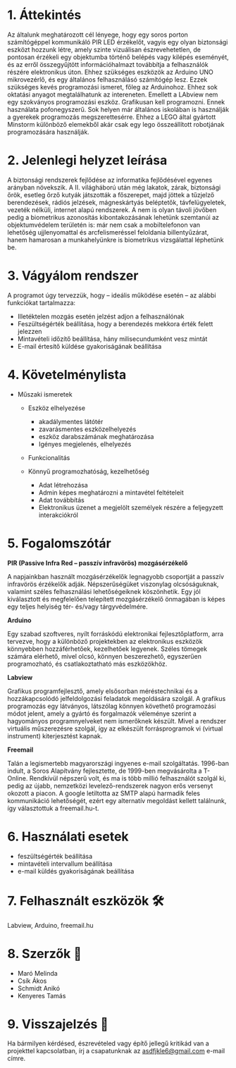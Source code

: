 # 1. Áttekintés

Az általunk meghatározott cél lényege, hogy egy soros porton számítógéppel kommunikáló PIR LED érzékelőt, vagyis egy olyan biztonsági eszközt hozzunk létre, amely szinte vizuálisan észrevehetetlen, de pontosan érzékeli egy objektumba történő belépés vagy kilépés eseményét, és az erről összegyűjtött információhalmazt továbbítja a felhasználók részére elektronikus úton. Ehhez szükséges eszközök az Arduino UNO mikrovezérlő, és egy általános felhasználásó számítógép lesz. Ezzek szükséges kevés  programozási ismeret, főleg az Arduinohoz. Ehhez sok oktatási anyagot megtalálhatunk az intereneten. Emellett a LAbview nem egy szokványos programozási eszköz. Grafikusan kell programozni. Ennek használata pofonegyszerű. Sok helyen már általános iskolában is használják a gyerekek programozás megszerettesérre. Ehhez a LEGO által gyártott Minstorm különböző elemekből akár csak egy lego összeállított robotjának programozására használják.

# 2. Jelenlegi helyzet leírása

A biztonsági rendszerek fejlődése az informatika fejlődésével egyenes arányban növekszik. A II. világháború után még lakatok, zárak, biztonsági őrök, esetleg őrző kutyák játszották a főszerepet, majd jöttek a tűzjelző berendezések, rádiós jelzések, mágneskártyás beléptetők, távfelügyeletek, vezeték nélküli, internet alapú rendszerek. A nem is olyan távoli jövőben pedig a biometrikus azonosítás kibontakozásának lehetünk szemtanúi az objektumvédelem területén is: már nem csak a mobiltelefonon van lehetőség ujjlenyomattal és arcfelismeréssel feloldania billentyűzárat, hanem hamarosan a munkahelyünkre is biometrikus vizsgálattal léphetünk be.

# 3. Vágyálom rendszer
   
A programot úgy tervezzük, hogy – ideális működése esetén – az alábbi funkciókat tartalmazza:
-   Illetéktelen mozgás esetén jelzést adjon a felhasználónak
-   Feszültségérték beállítása, hogy a berendezés mekkora érték felett jelezzen
-   Mintavételi időzítő beállítása, hány milisecundumként vesz mintát
-   E-mail értesítő küldése gyakoriságának beállítása
    
# 4. Követelménylista
- Műszaki ismeretek
    - Eszköz elhelyezése
        - akadálymentes látótér
        - zavarásmentes eszközelhelyezés
        - eszköz darabszámának meghatározása
        - Igényes megjelenés, elhelyezés

    - Funkcionalitás
    - Könnyű programozhatóság, kezelhetőség
        - Adat létrehozása
        - Admin képes meghatározni a mintavétel feltételeit
        - Adat továbbítás
        - Elektronikus üzenet a megjelölt személyek részére a feljegyzett interakciókról

# 5. Fogalomszótár

**PIR (Passive Infra Red – passzív infravörös) mozgásérzékelő**

A napjainkban használt mozgásérzékelők legnagyobb csoportját a passzív infravörös érzékelők adják. Népszerűségüket viszonylag olcsóságuknak, valamint széles felhasználási lehetőségeiknek köszönhetik.  Egy jól kiválasztott és megfelelően telepített mozgásérzékelő önmagában is képes egy teljes helyiség tér- és/vagy tárgyvédelmére.     
    
**Arduino**
        
Egy szabad szoftveres, nyílt forráskódú elektronikai fejlesztőplatform, arra tervezve, hogy a különböző projektekben az elektronikus eszközök könnyebben hozzáférhetőek, kezelhetőek legyenek. Széles tömegek számára elérhető, mivel olcsó, könnyen beszerezhető, egyszerűen programozható, és csatlakoztatható más eszközökhöz.

**Labview**

Grafikus programfejlesztő, amely elsősorban méréstechnikai és a hozzákapcsolódó jelfeldolgozási feladatok megoldására szolgál. A grafikus programozás egy látványos, látszólag könnyen követhető programozási módot jelent, amely a gyártó és forgalmazók véleménye szerint a hagyományos programnyelveket nem ismerőknek készült. Mivel a rendszer virtuális műszerezésre szolgál, így az elkészült forrásprogramok vi (virtual instrument) kiterjesztést kapnak.

**Freemail**
       
Talán a legismertebb magyarországi ingyenes e-mail szolgáltatás. 1996-ban indult, a Soros Alapítvány fejlesztette, de 1999-ben megvásárolta a T-Online. Rendkívül népszerű volt, és ma is több millió felhasználót szolgál ki, pedig az újabb, nemzetközi levelező-rendszerek nagyon erős versenyt okozott a piacon. A google letiltotta az SMTP alapú harmadik feles kommunikáció lehetőségét, ezért egy alternatív megoldást kellett találnunk, így választottuk a freemail.hu-t.  
        
# 6. Használati esetek

- feszültségérték beállítása 
- mintavételi intervallum beállítása
- e-mail küldés gyakoriságának beállítása

# 7. Felhasznált eszközök 🛠

Labview, Arduino, freemail.hu

# 8. Szerzők 📗

- Maró Melinda
- Csík Ákos
- Schmidt Anikó
- Kenyeres Tamás

# 9. Visszajelzés 📧

Ha bármilyen kérdésed, észrevételed vagy építő jellegű kritikád van a projekttel kapcsolatban, írj a csapatunknak az asdfjkle6@gmail.com e-mail címre.

